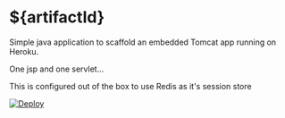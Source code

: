 # ${artifactId}

Simple java application to scaffold an embedded Tomcat app running on Heroku. 

One jsp and one servlet...

This is configured out of the box to use Redis as it's session store

[![Deploy](https://www.herokucdn.com/deploy/button.svg)](https://heroku.com/deploy)